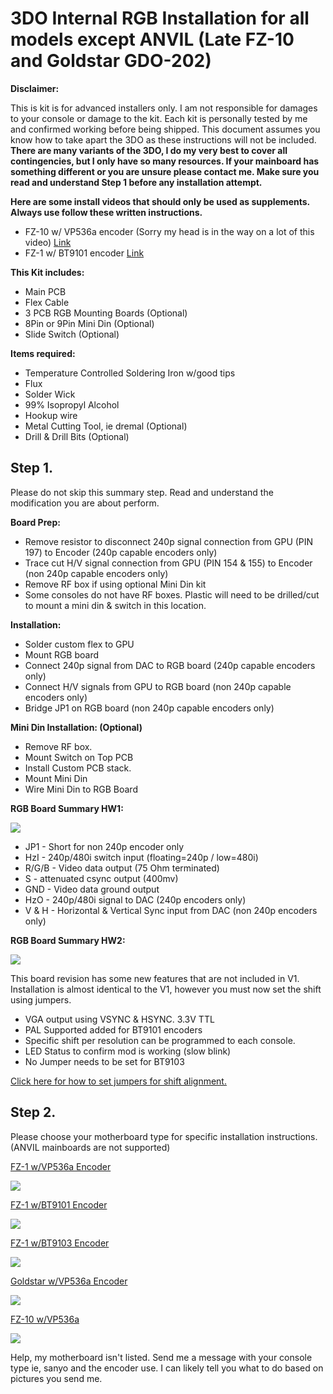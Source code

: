 # 3DO Internal RGB Installation for all models except ANVIL (Late FZ-10 and Goldstar GDO-202)
**Disclaimer:**

This is kit is for advanced installers only. I am not responsible for damages to your console or damage to the kit. Each kit is personally tested by me and confirmed working before being shipped. This document assumes you know how to take apart the 3DO as these instructions will not be included.
**There are many variants of the 3DO, I do my very best to cover all contingencies, but I only have so many resources. If your mainboard has something different or you are unsure please contact me. Make sure you read and understand Step 1 before any installation attempt.**

**Here are some install videos that should only be used as supplements. Always use follow these written instructions.**

* FZ-10 w/ VP536a encoder (Sorry my head is in the way on a lot of this video) [Link](https://www.youtube.com/watch?v=dU8e0kHD8uc)
* FZ-1 w/ BT9101 encoder [Link](https://www.youtube.com/watch?v=lCsfs_3ef5E)


**This Kit includes:**

* Main PCB
* Flex Cable
* 3 PCB RGB Mounting Boards (Optional)
* 8Pin or 9Pin Mini Din (Optional)
* Slide Switch (Optional)

**Items required:**

* Temperature Controlled Soldering Iron w/good tips
* Flux
* Solder Wick
* 99% Isopropyl Alcohol
* Hookup wire
* Metal Cutting Tool, ie dremal (Optional)
* Drill & Drill Bits (Optional)


## Step 1.
Please do not skip this summary step. Read and understand the modification you are about perform.

**Board Prep:**

* Remove resistor to disconnect 240p signal connection from GPU (PIN 197) to Encoder (240p capable encoders only)
* Trace cut H/V signal connection from GPU (PIN 154 & 155) to Encoder (non 240p capable encoders only)
* Remove RF box if using optional Mini Din kit
* Some consoles do not have RF boxes. Plastic will need to be drilled/cut to mount a mini din & switch in this location.


**Installation:**
* Solder custom flex to GPU
* Mount RGB board
* Connect 240p signal from DAC to RGB board (240p capable encoders only)
* Connect H/V signals from GPU to RGB board (non 240p capable encoders only)
* Bridge JP1 on RGB board (non 240p capable encoders only)


**Mini Din Installation: (Optional)**
* Remove RF box.
* Mount Switch on Top PCB
* Install Custom PCB stack.
* Mount Mini Din
* Wire Mini Din to RGB Board


**RGB Board Summary HW1:**

![](images/readme/hw1.jpg)

* JP1 - Short for non 240p encoder only
* HzI - 240p/480i switch input (floating=240p / low=480i)
* R/G/B - Video data output (75 Ohm terminated)
* S - attenuated csync output (400mv)
* GND - Video data ground output
* HzO - 240p/480i signal to DAC (240p encoders only)
* V & H - Horizontal & Vertical Sync input from DAC (non 240p encoders only)



**RGB Board Summary HW2:**

![](images/readme/hw2.jpg)

This board revision has some new features that are not included in V1. Installation is almost identical to the V1, however you must now set the shift using jumpers.

* VGA output using VSYNC & HSYNC. 3.3V TTL
* PAL Supported added for BT9101 encoders
* Specific shift per resolution can be programmed to each console.
* LED Status to confirm mod is working (slow blink)
* No Jumper needs to be set for BT9103

[Click here for how to set jumpers for shift alignment.](shift_alignment.md)

## Step 2.
Please choose your motherboard type for specific installation instructions. (ANVIL mainboards are not supported)

[FZ-1 w/VP536a Encoder](fz1vp536a.md)

[![](images/readme/fz1vp536a.jpg)](fz1vp536a.md)

[FZ-1 w/BT9101 Encoder](fz1bt9101.md)

[![](images/readme/fz1bt9101.jpg)](fz1bt9101.md)

[FZ-1 w/BT9103 Encoder](fz1bt9103.md)

[![](images/readme/fz1bt9103.jpg)](fz1bt9103.md)

[Goldstar w/VP536a Encoder](goldvp536a.md)

[![](images/readme/goldvp536a.jpg)](goldvp536a.md)

[FZ-10 w/VP536a](fz10vp536a.md)

[![](images/readme/fz10vp536a.jpg)](fz10vp536a.md)


Help, my motherboard isn't listed. Send me a message with your console type ie, sanyo and the encoder use. I can likely tell you what to do based on pictures you send me.